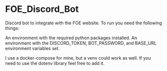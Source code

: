 # FOE_Discord_Bot

Discord bot to integrate with the FOE website. To run you need the following things:

An environment with the required python packages installed.
An environment with the DISCORD_TOKEN, BOT_PASSWORD, and BASE_URL environment variables set.

I use a docker-compose for mine, but a venv could work as well. If you need to use the dotenv library feel free to add it.
